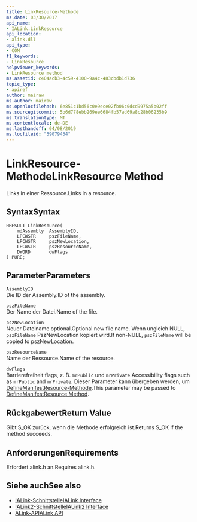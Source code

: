 ```yaml
---
title: LinkResource-Methode
ms.date: 03/30/2017
api_name:
- IALink.LinkResource
api_location:
- alink.dll
api_type:
- COM
f1_keywords:
- LinkResource
helpviewer_keywords:
- LinkResource method
ms.assetid: c404acb3-4c59-4100-9a4c-483cbdb1d736
topic_type:
- apiref
author: mairaw
ms.author: mairaw
ms.openlocfilehash: 6e851c1bd56c0e9ece02fb06c0dcd9975a5b02ff
ms.sourcegitcommit: 5b6d778ebb269ee6684fb57ad69a8c28b06235b9
ms.translationtype: MT
ms.contentlocale: de-DE
ms.lasthandoff: 04/08/2019
ms.locfileid: "59079434"
---
```

# <a name="linkresource-method"></a><span data-ttu-id="d649a-102">LinkResource-Methode</span><span class="sxs-lookup"><span data-stu-id="d649a-102">LinkResource Method</span></span>
<span data-ttu-id="d649a-103">Links in einer Ressource.</span><span class="sxs-lookup"><span data-stu-id="d649a-103">Links in a resource.</span></span>  
  
## <a name="syntax"></a><span data-ttu-id="d649a-104">Syntax</span><span class="sxs-lookup"><span data-stu-id="d649a-104">Syntax</span></span>  
  
```  
HRESULT LinkResource(  
    mdAssembly  AssemblyID,  
    LPCWSTR     pszFileName,  
    LPCWSTR     pszNewLocation,  
    LPCWSTR     pszResourceName,  
    DWORD       dwFlags  
) PURE;  
```  
  
## <a name="parameters"></a><span data-ttu-id="d649a-105">Parameter</span><span class="sxs-lookup"><span data-stu-id="d649a-105">Parameters</span></span>  
 `AssemblyID`  
 <span data-ttu-id="d649a-106">Die ID der Assembly.</span><span class="sxs-lookup"><span data-stu-id="d649a-106">ID of the assembly.</span></span>  
  
 `pszFileName`  
 <span data-ttu-id="d649a-107">Der Name der Datei.</span><span class="sxs-lookup"><span data-stu-id="d649a-107">Name of the file.</span></span>  
  
 `pszNewLocation`  
 <span data-ttu-id="d649a-108">Neuer Dateiname optional.</span><span class="sxs-lookup"><span data-stu-id="d649a-108">Optional new file name.</span></span> <span data-ttu-id="d649a-109">Wenn ungleich NULL, `pszFileName` PszNewLocation kopiert wird.</span><span class="sxs-lookup"><span data-stu-id="d649a-109">If non-NULL, `pszFileName` will be copied to pszNewLocation.</span></span>  
  
 `pszResourceName`  
 <span data-ttu-id="d649a-110">Name der Ressource.</span><span class="sxs-lookup"><span data-stu-id="d649a-110">Name of the resource.</span></span>  
  
 `dwFlags`  
 <span data-ttu-id="d649a-111">Barrierefreiheit flags, z. B. `mrPublic` und `mrPrivate`.</span><span class="sxs-lookup"><span data-stu-id="d649a-111">Accessibility flags such as `mrPublic` and `mrPrivate`.</span></span> <span data-ttu-id="d649a-112">Dieser Parameter kann übergeben werden, um [DefineManifestResource-Methode](../../../../docs/framework/unmanaged-api/metadata/imetadataassemblyemit-definemanifestresource-method.md).</span><span class="sxs-lookup"><span data-stu-id="d649a-112">This parameter may be passed to [DefineManifestResource Method](../../../../docs/framework/unmanaged-api/metadata/imetadataassemblyemit-definemanifestresource-method.md).</span></span>  
  
## <a name="return-value"></a><span data-ttu-id="d649a-113">Rückgabewert</span><span class="sxs-lookup"><span data-stu-id="d649a-113">Return Value</span></span>  
 <span data-ttu-id="d649a-114">Gibt S_OK zurück, wenn die Methode erfolgreich ist.</span><span class="sxs-lookup"><span data-stu-id="d649a-114">Returns S_OK if the method succeeds.</span></span>  
  
## <a name="requirements"></a><span data-ttu-id="d649a-115">Anforderungen</span><span class="sxs-lookup"><span data-stu-id="d649a-115">Requirements</span></span>  
 <span data-ttu-id="d649a-116">Erfordert alink.h an.</span><span class="sxs-lookup"><span data-stu-id="d649a-116">Requires alink.h.</span></span>  
  
## <a name="see-also"></a><span data-ttu-id="d649a-117">Siehe auch</span><span class="sxs-lookup"><span data-stu-id="d649a-117">See also</span></span>

- [<span data-ttu-id="d649a-118">IALink-Schnittstelle</span><span class="sxs-lookup"><span data-stu-id="d649a-118">IALink Interface</span></span>](../../../../docs/framework/unmanaged-api/alink/ialink-interface.md)
- [<span data-ttu-id="d649a-119">IALink2-Schnittstelle</span><span class="sxs-lookup"><span data-stu-id="d649a-119">IALink2 Interface</span></span>](../../../../docs/framework/unmanaged-api/alink/ialink2-interface.md)
- [<span data-ttu-id="d649a-120">ALink-API</span><span class="sxs-lookup"><span data-stu-id="d649a-120">ALink API</span></span>](../../../../docs/framework/unmanaged-api/alink/index.md)
